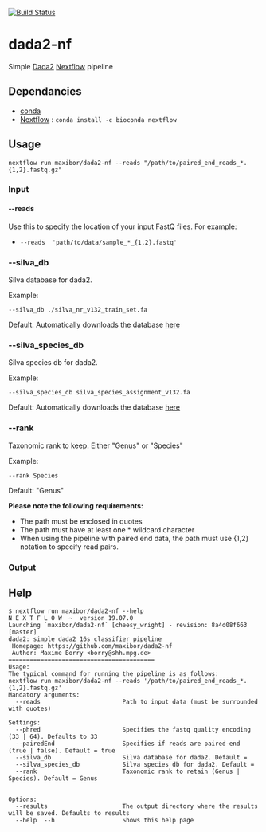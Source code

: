 [![Build Status](https://travis-ci.com/maxibor/dada2-nf.svg?token=pwT9AgYi4qJY4LTp9WUy&branch=master)](https://travis-ci.com/maxibor/dada2-nf)

# dada2-nf

Simple [Dada2](https://benjjneb.github.io/dada2/index.html) [Nextflow](https://www.nextflow.io) pipeline

## Dependancies

- [conda](https://conda.io/en/latest/) 
- [Nextflow](https://www.nextflow.io/) : `conda install -c bioconda nextflow`

## Usage

```
nextflow run maxibor/dada2-nf --reads "/path/to/paired_end_reads_*.{1,2}.fastq.gz"
```

### Input

#### --reads

Use this to specify the location of your input FastQ files. For example:

- `--reads  'path/to/data/sample_*_{1,2}.fastq'`
### --silva_db   

Silva database for dada2. 

Example:

`--silva_db ./silva_nr_v132_train_set.fa`

Default: Automatically downloads the database [here](https://doi.org/10.5281/zenodo.1172783)


### --silva_species_db  

Silva species db for dada2.

Example:

`--silva_species_db silva_species_assignment_v132.fa`

 Default: Automatically downloads the database [here](https://doi.org/10.5281/zenodo.1172783)

### --rank

Taxonomic rank to keep. Either "Genus" or "Species"

Example:

`--rank Species`

Default: "Genus"

**Please note the following requirements:**

- The path must be enclosed in quotes
- The path must have at least one * wildcard character
- When using the pipeline with paired end data, the path must use {1,2} notation to specify read pairs.


### Output


## Help

```
$ nextflow run maxibor/dada2-nf --help
N E X T F L O W  ~  version 19.07.0
Launching `maxibor/dada2-nf` [cheesy_wright] - revision: 8a4d08f663 [master]
dada2: simple dada2 16s classifier pipeline
 Homepage: https://github.com/maxibor/dada2-nf
 Author: Maxime Borry <borry@shh.mpg.de>
=========================================
Usage:
The typical command for running the pipeline is as follows:
nextflow run maxibor/dada2-nf --reads '/path/to/paired_end_reads_*.{1,2}.fastq.gz'
Mandatory arguments:
  --reads                       Path to input data (must be surrounded with quotes)

Settings:
  --phred                       Specifies the fastq quality encoding (33 | 64). Defaults to 33
  --pairedEnd                   Specifies if reads are paired-end (true | false). Default = true
  --silva_db                    Silva database for dada2. Default =
  --silva_species_db            Silva species db for dada2. Default =
  --rank                        Taxonomic rank to retain (Genus | Species). Default = Genus


Options:
  --results                     The output directory where the results will be saved. Defaults to results
  --help  --h                   Shows this help page
```
